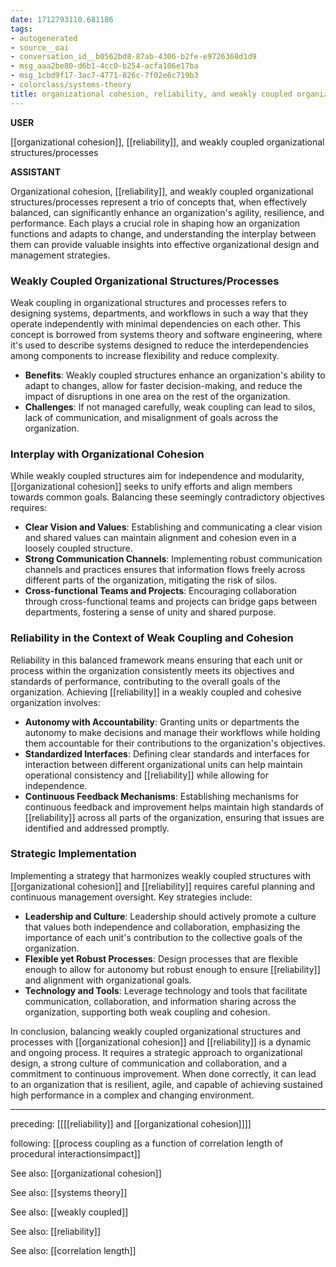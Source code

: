 ```yaml
---
date: 1712793110.681186
tags:
- autogenerated
- source__oai
- conversation_id__b0562bd8-87ab-4306-b2fe-e9726368d1d9
- msg_aaa2be80-d6b1-4cc0-b254-acfa106e17ba
- msg_1cbd9f17-3ac7-4771-826c-7f02e6c719b3
- colorclass/systems-theory
title: organizational cohesion, reliability, and weakly coupled organizational structuresprocesses
---
```


**USER**

[[organizational cohesion]], [[reliability]], and weakly coupled organizational structures/processes


**ASSISTANT**

Organizational cohesion, [[reliability]], and weakly coupled organizational structures/processes represent a trio of concepts that, when effectively balanced, can significantly enhance an organization's agility, resilience, and performance. Each plays a crucial role in shaping how an organization functions and adapts to change, and understanding the interplay between them can provide valuable insights into effective organizational design and management strategies.

### Weakly Coupled Organizational Structures/Processes

Weak coupling in organizational structures and processes refers to designing systems, departments, and workflows in such a way that they operate independently with minimal dependencies on each other. This concept is borrowed from systems theory and software engineering, where it's used to describe systems designed to reduce the interdependencies among components to increase flexibility and reduce complexity.

- **Benefits**: Weakly coupled structures enhance an organization's ability to adapt to changes, allow for faster decision-making, and reduce the impact of disruptions in one area on the rest of the organization.
- **Challenges**: If not managed carefully, weak coupling can lead to silos, lack of communication, and misalignment of goals across the organization.

### Interplay with Organizational Cohesion

While weakly coupled structures aim for independence and modularity, [[organizational cohesion]] seeks to unify efforts and align members towards common goals. Balancing these seemingly contradictory objectives requires:

- **Clear Vision and Values**: Establishing and communicating a clear vision and shared values can maintain alignment and cohesion even in a loosely coupled structure.
- **Strong Communication Channels**: Implementing robust communication channels and practices ensures that information flows freely across different parts of the organization, mitigating the risk of silos.
- **Cross-functional Teams and Projects**: Encouraging collaboration through cross-functional teams and projects can bridge gaps between departments, fostering a sense of unity and shared purpose.

### Reliability in the Context of Weak Coupling and Cohesion

Reliability in this balanced framework means ensuring that each unit or process within the organization consistently meets its objectives and standards of performance, contributing to the overall goals of the organization. Achieving [[reliability]] in a weakly coupled and cohesive organization involves:

- **Autonomy with Accountability**: Granting units or departments the autonomy to make decisions and manage their workflows while holding them accountable for their contributions to the organization's objectives.
- **Standardized Interfaces**: Defining clear standards and interfaces for interaction between different organizational units can help maintain operational consistency and [[reliability]] while allowing for independence.
- **Continuous Feedback Mechanisms**: Establishing mechanisms for continuous feedback and improvement helps maintain high standards of [[reliability]] across all parts of the organization, ensuring that issues are identified and addressed promptly.

### Strategic Implementation

Implementing a strategy that harmonizes weakly coupled structures with [[organizational cohesion]] and [[reliability]] requires careful planning and continuous management oversight. Key strategies include:

- **Leadership and Culture**: Leadership should actively promote a culture that values both independence and collaboration, emphasizing the importance of each unit's contribution to the collective goals of the organization.
- **Flexible yet Robust Processes**: Design processes that are flexible enough to allow for autonomy but robust enough to ensure [[reliability]] and alignment with organizational goals.
- **Technology and Tools**: Leverage technology and tools that facilitate communication, collaboration, and information sharing across the organization, supporting both weak coupling and cohesion.

In conclusion, balancing weakly coupled organizational structures and processes with [[organizational cohesion]] and [[reliability]] is a dynamic and ongoing process. It requires a strategic approach to organizational design, a strong culture of communication and collaboration, and a commitment to continuous improvement. When done correctly, it can lead to an organization that is resilient, agile, and capable of achieving sustained high performance in a complex and changing environment.


---

preceding: [[[[reliability]] and [[organizational cohesion]]]]  


following: [[process coupling as a function of correlation length of procedural interactionsimpact]]

See also: [[organizational cohesion]]


See also: [[systems theory]]


See also: [[weakly coupled]]


See also: [[reliability]]


See also: [[correlation length]]